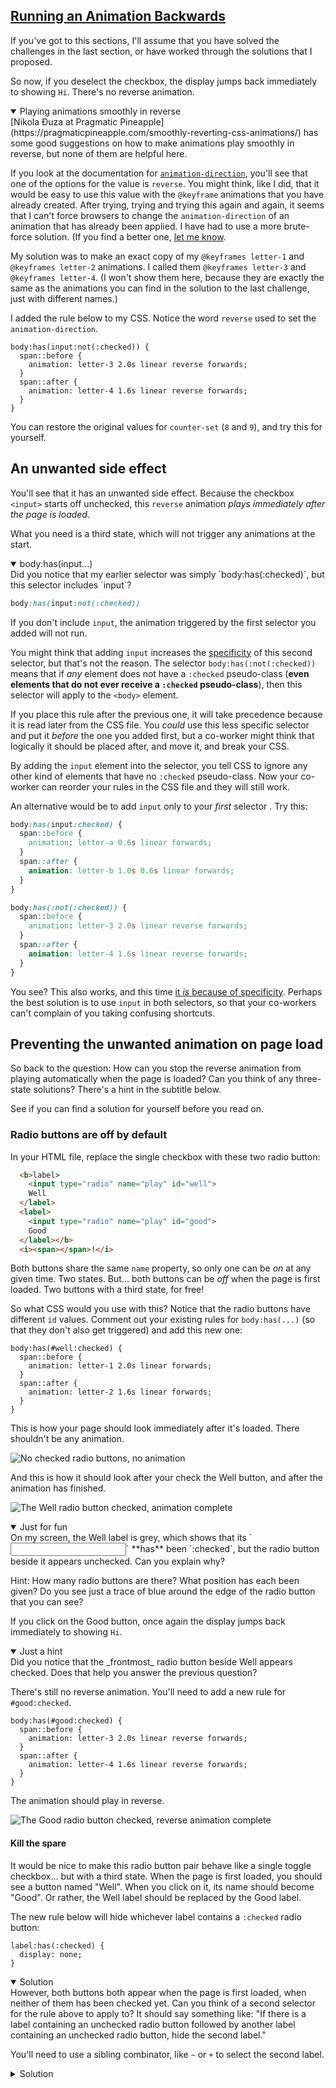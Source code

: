 <!-- Running Backwards -->
<section
  id="running-backwards"
  aria-labelledby="running-backwards"
  data-item="Running Backwards"
>
  <h2><a href="#running-backwards">Running an Animation Backwards</a></h2>

If you've got to this sections, I'll assume that you have solved the challenges in the last section, or have worked through the solutions that I proposed.

So now, if you deselect the checkbox, the display jumps back immediately to showing `Hi`. There's no reverse animation.

<details class="tip" open>
<summary>Playing animations smoothly in reverse</summary>
[Nikola Đuza at Pragmatic Pineapple](https://pragmaticpineapple.com/smoothly-reverting-css-animations/) has some good suggestions on how to make animations play smoothly in reverse, but none of them are helpful here.

</details>

If you look at the documentation for [`animation-direction`](https://developer.mozilla.org/en-US/docs/Web/CSS/animation-direction), you'll see that one of the options for the value is `reverse`. You might think, like I did, that it would be easy to use this value with the `@keyframe` animations that you have already created. After trying, trying and trying this again and again, it seems that I can't force browsers to change the `animation-direction` of an animation that has already been applied. I have had to use a more brute-force solution. (If you find a better one, [let me know](https://github.com/MERNCraft/css-only-games-1/issues/new).

My solution was to make an exact copy of  my `@keyframes letter-1` and  `@keyframes letter-2` animations. I called them  `@keyframes letter-3` and  `@keyframes letter-4`. (I won't show them here, because they are exactly the same as the animations you can find in the solution to the last challenge, just with different names.)

I added the rule below to my CSS. Notice the word `reverse` used to set the `animation-direction`.
```css-#95
body:has(input:not(:checked)) {
  span::before {
    animation: letter-3 2.0s linear reverse forwards;
  }
  span::after {
    animation: letter-4 1.6s linear reverse forwards;
  }
}
```
You can restore the original values for `counter-set` (`8` and `9`), and try this for yourself.

## An unwanted side effect

You'll see that it has an unwanted side effect. Because the checkbox `<input>` starts off unchecked, this `reverse` animation _plays immediately after the page is loaded_.

What you need is a third state, which will not trigger any animations at the start.

<details class="question" open>
<summary>body:has(input...)</summary>
Did you notice that my earlier selector was simply `body:has(:checked)`, but this selector includes `input`?

```css
body:has(input:not(:checked))
```

If you don't include `input`, the animation triggered by the first selector you added will not run.

You might think that adding `input` increases the [specificity](https://developer.mozilla.org/en-US/docs/Web/CSS/Specificity) of this second selector, but that's not the reason. The selector `body:has(:not(:checked))` means that if _any_ element does not have a `:checked` pseudo-class (**even elements that do not ever receive a `:checked` pseudo-class**), then this selector will apply to the `<body>` element.

If you place this rule after the previous one, it will take precedence because it is read later from the CSS file. You _could_ use this less specific selector and put it _before_ the one you added first, but a co-worker might think that logically it should be placed after, and move it, and break your CSS.

By adding the `input` element into the selector, you tell CSS to ignore any other kind of elements that have no `:checked` pseudo-class. Now your co-worker can reorder your rules in the CSS file and they will still work.

An alternative would be to add `input` only to your _first_ selector . Try this:
```css
body:has(input:checked) {
  span::before {
    animation: letter-a 0.6s linear forwards;
  }
  span::after {
    animation: letter-b 1.0s 0.6s linear forwards;
  }
}

body:has(:not(:checked)) {
  span::before {
    animation: letter-3 2.0s linear reverse forwards;
  }
  span::after {
    animation: letter-4 1.6s linear reverse forwards;
  }
}
```

You see? This also works, and this time [it _is_ because of specificity](https://specificity.keegan.st/). Perhaps the best solution is to use `input` in both selectors, so that your co-workers can't complain of you taking confusing shortcuts.

</details>

## Preventing the unwanted animation on page load

So back to the question: How can you stop the reverse animation from playing automatically when the page is loaded? Can you think of any three-state solutions? There's a hint in the subtitle below.

See if you can find a solution for yourself before you read on.

### Radio buttons are off by default

In your HTML file, replace the single checkbox with these two radio button:

```html
  <b>label>
    <input type="radio" name="play" id="well">
    Well
  </label>
  <label>
    <input type="radio" name="play" id="good">
    Good
  </label></b>
  <i><span></span>!</i>
```

Both buttons share the same `name` property, so only one can be _on_ at any given time. Two states. But... both buttons can be _off_ when the page is first loaded. Two buttons with a third state, for free!

So what CSS would you use with this? Notice that the radio buttons have different `id` values. Comment out your existing rules for `body:has(...)` (so that they don't also get triggered) and add this new one:

```css-#130
body:has(#well:checked) {
  span::before {
    animation: letter-1 2.0s linear forwards;
  }
  span::after {
    animation: letter-2 1.6s linear forwards;
  }
}
```
This is how your page should look immediately after it's loaded. There shouldn't be any animation.

![No checked radio buttons, no animation](images/well-hi.webp)


And this is how it should look after your check the Well button, and after the animation has finished.

![The Well radio button checked, animation complete](images/well-by.webp)

<details class="question" open>
<summary>Just for fun</summary>
On my screen, the Well label is grey, which shows that its `<input>` **has** been `:checked`, but the radio button beside it appears unchecked. Can you explain why?

Hint: How many radio buttons are there? What position has each been given? Do you see just a trace of blue around the edge of the radio button that you can see?

</details>

If you click on the Good button, once again the display jumps back immediately to showing `Hi`. 

<details class="hint" open>
<summary>Just a hint</summary>
Did you notice that the _frontmost_ radio button beside Well appears checked. Does that help you answer the previous question?

</details>

There's still no reverse animation. You'll need to add a new rule for `#good:checked`.
```css-#139
body:has(#good:checked) {
  span::before {
    animation: letter-3 2.0s linear reverse forwards;
  } 
  span::after { 
    animation: letter-4 1.6s linear reverse forwards;
  }
}
```

The animation should play in reverse.

![The Good radio button checked, reverse animation complete](images/good-hi.webp)

#### Kill the spare

It would be nice to make this radio button pair behave like a single toggle checkbox... but with a third state. When the page is first loaded, you should see a button named "Well". When you click on it, its name should become "Good". Or rather, the Well label should be replaced by the Good label.

The new rule below will hide whichever label contains a `:checked` radio button:
```css-#148
label:has(:checked) {
  display: none;
}
```
<details class="challenge" open>
<summary>Solution</summary>
However, both buttons both appear when the page is first loaded, when neither of them has been checked yet. Can you think of a second selector for the rule above to apply to? It should say something like: "If there is a label containing an unchecked radio button followed by another label containing an unchecked radio button, hide the second label."

You'll need to use a sibling combinator, like `~` or `+` to select the second label.

<details class="solution">
<summary>Solution</summary>
Here's my solution. Can you adapt this to work with your version?
```css-w
<b>label:has(input:not(:checked)) + label:has(input:not(:checked)),</b><i>
label:has(:checked) {
  display: none;
}</i>
```
</details>
</details>
</section>